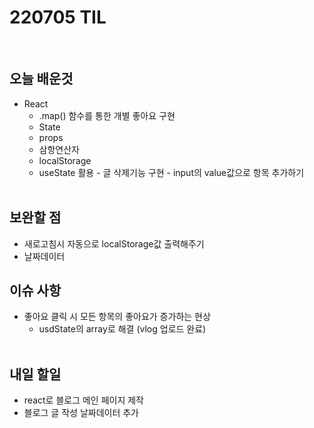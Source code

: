 # 220705 TIL

<br />

## 오늘 배운것

- React
  - .map() 함수를 통한 개별 좋아요 구현
  - State
  - props
  - 삼항연산자
  - localStorage
  - useState 활용 - 글 삭제기능 구현 - input의 value값으로 항목 추가하기  
    <br />

## 보완할 점

- 새로고침시 자동으로 localStorage값 출력해주기
- 날짜데이터
  <br />

## 이슈 사항

- 좋아요 클릭 시 모든 항목의 좋아요가 증가하는 현상
  - usdState의 array로 해결 (vlog 업로드 완료)  
    <br />

## 내일 할일

- react로 블로그 메인 페이지 제작
- 블로그 글 작성 날짜데이터 추가
